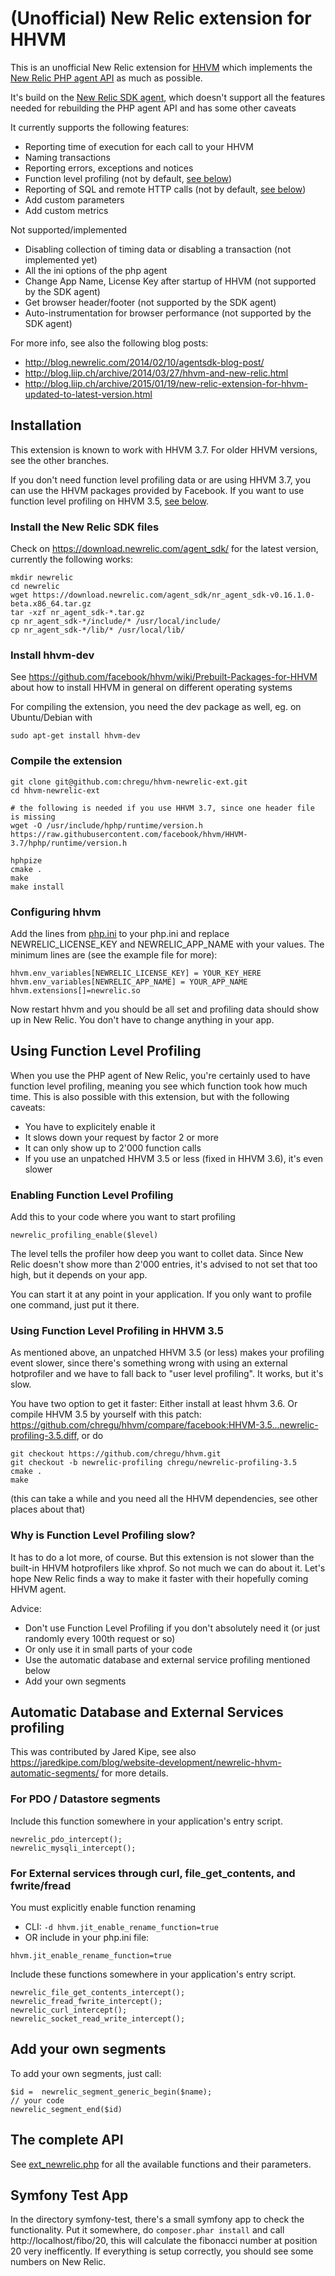 # (Unofficial) New Relic extension for HHVM

This is an unofficial New Relic extension for [HHVM](http://hhvm.com/) which implements the [New Relic PHP agent API](https://docs.newrelic.com/docs/agents/php-agent/configuration/php-agent-api) as much as possible.

It's build on the [New Relic SDK agent](https://docs.newrelic.com/docs/agents/agent-sdk/using-agent-sdk/getting-started-agent-sdk), which doesn't support all the features needed for rebuilding the PHP agent API and has some other caveats

It currently supports the following features:

* Reporting time of execution for each call to your HHVM
* Naming transactions
* Reporting errors, exceptions and notices
* Function level profiling (not by default, [see below](#using-function-level-profiling))
* Reporting of SQL and remote HTTP calls (not by default, [see below](#automatic-database-and-external-services-profiling))
* Add custom parameters
* Add custom metrics

Not supported/implemented

* Disabling collection of timing data or disabling a transaction (not implemented yet)
* All the ini options of the php agent
* Change App Name, License Key after startup of HHVM (not supported by the SDK agent)
* Get browser header/footer (not supported by the SDK agent)
* Auto-instrumentation for browser performance (not supported by the SDK agent)


For more info, see also the following blog posts:

* http://blog.newrelic.com/2014/02/10/agentsdk-blog-post/
* http://blog.liip.ch/archive/2014/03/27/hhvm-and-new-relic.html
* http://blog.liip.ch/archive/2015/01/19/new-relic-extension-for-hhvm-updated-to-latest-version.html



## Installation

This extension is known to work with HHVM 3.7. For older HHVM versions, see the other branches.

If you don't need function level profiling data or are using HHVM 3.7, you can use the HHVM packages provided by Facebook. If you want to use function level profiling on HHVM 3.5, [see below](#using-function-level-profiling-in-hhvm-35).

### Install the New Relic SDK files


Check on https://download.newrelic.com/agent_sdk/ for the latest version, currently the following works:

```
mkdir newrelic
cd newrelic
wget https://download.newrelic.com/agent_sdk/nr_agent_sdk-v0.16.1.0-beta.x86_64.tar.gz
tar -xzf nr_agent_sdk-*.tar.gz
cp nr_agent_sdk-*/include/* /usr/local/include/
cp nr_agent_sdk-*/lib/* /usr/local/lib/
```

### Install hhvm-dev

See https://github.com/facebook/hhvm/wiki/Prebuilt-Packages-for-HHVM about how to install HHVM in general on different operating systems

For compiling the extension, you need the dev package as well, eg. on Ubuntu/Debian with

```
sudo apt-get install hhvm-dev
```

### Compile the extension

```
git clone git@github.com:chregu/hhvm-newrelic-ext.git
cd hhvm-newrelic-ext

# the following is needed if you use HHVM 3.7, since one header file is missing
wget -O /usr/include/hphp/runtime/version.h https://raw.githubusercontent.com/facebook/hhvm/HHVM-3.7/hphp/runtime/version.h

hphpize
cmake .
make
make install
```

### Configuring hhvm

Add the lines from [php.ini](https://github.com/chregu/hhvm-newrelic-ext/blob/master/php.ini) to your php.ini and replace NEWRELIC_LICENSE_KEY and NEWRELIC_APP_NAME with your values. The minimum lines are (see the example file for more):

```
hhvm.env_variables[NEWRELIC_LICENSE_KEY] = YOUR_KEY_HERE
hhvm.env_variables[NEWRELIC_APP_NAME] = YOUR_APP_NAME
hhvm.extensions[]=newrelic.so
```

Now restart hhvm and you should be all set and profiling data should show up in New Relic. You don't have to change anything in your app.

## Using Function Level Profiling

When you use the PHP agent of New Relic, you're certainly used to have function level profiling, meaning you see which function took how much time. This is also possible with this extension, but with the following caveats:

* You have to explicitely enable it
* It slows down your request by factor 2 or more
* It can only show up to 2'000 function calls
* If you use an unpatched HHVM 3.5 or less (fixed in HHVM 3.6), it's even slower

### Enabling Function Level Profiling

Add this to your code where you want to start profiling

```
newrelic_profiling_enable($level)
```

The level tells the profiler how deep you want to collet data. Since New Relic doesn't show more than 2'000 entries, it's advised to not set that too high, but it depends on your app.

You can start it at any point in your application. If you only want to profile one command, just put it there.

### Using Function Level Profiling in HHVM 3.5

As mentioned above, an unpatched HHVM 3.5 (or less) makes your profiling event slower, since there's something wrong with using an external hotprofiler and we have to fall back to "user level profiling". It works, but it's slow.

You have two option to get it faster: Either install at least hhvm 3.6. Or compile HHVM 3.5 by yourself with this patch: https://github.com/chregu/hhvm/compare/facebook:HHVM-3.5...newrelic-profiling-3.5.diff, or do

````
git checkout https://github.com/chregu/hhvm.git
git checkout -b newrelic-profiling chregu/newrelic-profiling-3.5
cmake .
make
````

(this can take a while and you need all the HHVM dependencies, see other places about that)

### Why is Function Level Profiling slow?

It has to do a lot more, of course. But this extension is not slower than the built-in HHVM hotprofilers like xhprof. So not much we can do about it. Let's hope New Relic finds a way to make it faster with their hopefully coming HHVM agent.

Advice:

* Don't use Function Level Profiling if you don't absolutely need it (or just randomly every 100th request or so)
* Or only use it in small parts of your code
* Use the automatic database and external service profiling mentioned below
* Add your own segments



## Automatic Database and External Services profiling

This was contributed by Jared Kipe, see also https://jaredkipe.com/blog/website-development/newrelic-hhvm-automatic-segments/ for more details.

### For PDO / Datastore segments

Include this function somewhere in your application's entry script.

````
newrelic_pdo_intercept();
newrelic_mysqli_intercept();
````

### For External services through curl, file_get_contents, and fwrite/fread

You must explicitly enable function renaming

* CLI: `-d hhvm.jit_enable_rename_function=true`
* OR include in your php.ini file:

````
hhvm.jit_enable_rename_function=true
````

Include these functions somewhere in your application's entry script.

````
newrelic_file_get_contents_intercept();
newrelic_fread_fwrite_intercept();
newrelic_curl_intercept();
newrelic_socket_read_write_intercept();
````

## Add your own segments

To add your own segments, just call:

````
$id =  newrelic_segment_generic_begin($name);
// your code
newrelic_segment_end($id)
````

## The complete API

See [ext_newrelic.php](https://github.com/chregu/hhvm-newrelic-ext/blob/master/ext_newrelic.php) for all the available functions and their parameters.


## Symfony Test App

In the directory symfony-test, there's a small symfony app to check the functionality.
Put it somewhere, do `composer.phar install` and call http://localhost/fibo/20, this will calculate the fibonacci number at position 20 very inefficently. If everything is setup correctly, you should see some numbers on New Relic.



